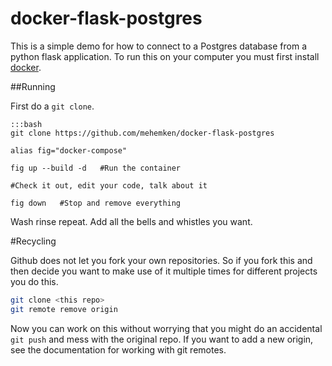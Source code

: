 # docker-flask-postgres

This is a simple demo for how to connect to a Postgres database from a python flask application. To run this on your computer you must first install [docker](https://docs.docker.com/engine/installation/).

##Running

First do a ```git clone```.

    :::bash
    git clone https://github.com/mehemken/docker-flask-postgres

```
alias fig="docker-compose"

fig up --build -d   #Run the container

#Check it out, edit your code, talk about it

fig down   #Stop and remove everything
```

Wash rinse repeat. Add all the bells and whistles you want.

#Recycling

Github does not let you fork your own repositories. So if you fork this and then decide you want to make use of it multiple times for different projects you do this.

```bash
git clone <this repo>
git remote remove origin
```

Now you can work on this without worrying that you might do an accidental `git push` and mess with the original repo. If you want to add a new origin, see the documentation for working with git remotes.
